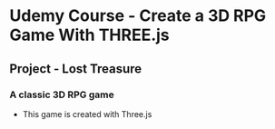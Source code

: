# Udemy Course - Create a 3D RPG Game With THREE.js
## Project - Lost Treasure
### A classic 3D RPG game
* This game is created with Three.js 

